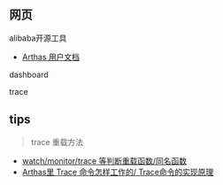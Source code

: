 
## 网页

alibaba开源工具

- [Arthas 用户文档](https://arthas.aliyun.com/doc/)

dashboard

trace


## tips

> trace 重载方法

- [watch/monitor/trace 等判断重载函数/同名函数](https://github.com/alibaba/arthas/issues/434)
- [Arthas里 Trace 命令怎样工作的/ Trace命令的实现原理](https://github.com/alibaba/arthas/issues/597)